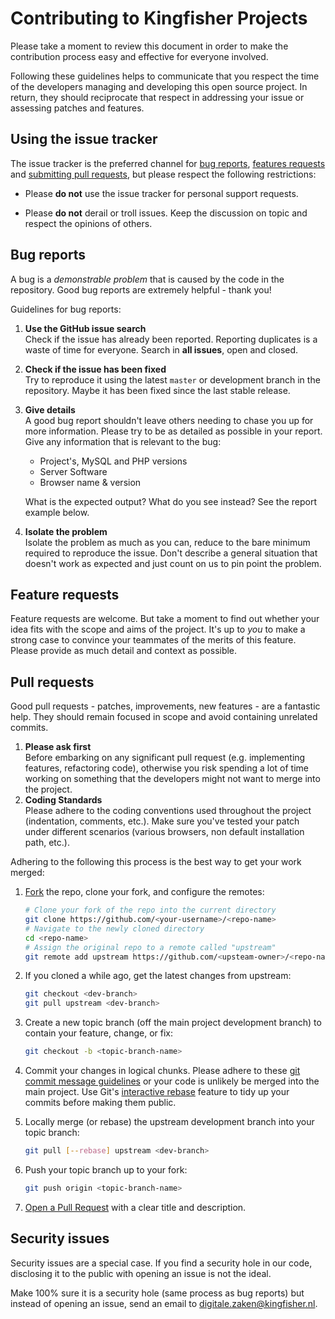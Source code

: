 # Contributing to Kingfisher Projects

Please take a moment to review this document in order to make the contribution
process easy and effective for everyone involved.

Following these guidelines helps to communicate that you respect the time of
the developers managing and developing this open source project. In return,
they should reciprocate that respect in addressing your issue or assessing
patches and features.


## Using the issue tracker

The issue tracker is the preferred channel for [bug reports](#bugs),
[features requests](#features) and [submitting pull
requests](#pull-requests), but please respect the following restrictions:

* Please **do not** use the issue tracker for personal support requests.

* Please **do not** derail or troll issues. Keep the discussion on topic and
  respect the opinions of others.


<a name="bugs"></a>
## Bug reports

A bug is a _demonstrable problem_ that is caused by the code in the repository.
Good bug reports are extremely helpful - thank you!

Guidelines for bug reports:

1. **Use the GitHub issue search**  
   Check if the issue has already been reported. Reporting duplicates is a waste of
   time for everyone. Search in **all issues**, open and closed.
2. **Check if the issue has been fixed**  
   Try to reproduce it using the latest `master` or development branch in the repository.
   Maybe it has been fixed since the last stable release.
3. **Give details**  
   A good bug report shouldn't leave others needing to chase you up for more
   information. Please try to be as detailed as possible in your report.
   Give any information that is relevant to the bug: 
   * Project's, MySQL and PHP versions
   * Server Software
   * Browser name & version
   
   What is the expected output? What do you see instead? See the report example below.  
7. **Isolate the problem**  
   Isolate the problem as much as you can, reduce to the bare minimum required to reproduce the issue.
   Don't describe a general situation that doesn't work as expected and just count on us to pin
   point the problem. 


<a name="features"></a>
## Feature requests

Feature requests are welcome. But take a moment to find out whether your idea
fits with the scope and aims of the project. It's up to *you* to make a strong
case to convince your teammates of the merits of this feature. Please
provide as much detail and context as possible.


<a name="pull-requests"></a>
## Pull requests

Good pull requests - patches, improvements, new features - are a fantastic
help. They should remain focused in scope and avoid containing unrelated
commits.

1. **Please ask first**  
   Before embarking on any significant pull request (e.g. implementing features,
   refactoring code), otherwise you risk spending a lot of time working on
   something that the developers might not want to merge into the project.
2. **Coding Standards**  
   Please adhere to the coding conventions used throughout the project (indentation,
   comments, etc.). Make sure you've tested your patch under
   different scenarios (various browsers, non default installation path, etc.).

Adhering to the following this process is the best way to get your work
merged:

1. [Fork](https://help.github.com/fork-a-repo/) the repo, clone your fork,
   and configure the remotes:

   ```bash
   # Clone your fork of the repo into the current directory
   git clone https://github.com/<your-username>/<repo-name>
   # Navigate to the newly cloned directory
   cd <repo-name>
   # Assign the original repo to a remote called "upstream"
   git remote add upstream https://github.com/<upsteam-owner>/<repo-name>
   ```

2. If you cloned a while ago, get the latest changes from upstream:

   ```bash
   git checkout <dev-branch>
   git pull upstream <dev-branch>
   ```

3. Create a new topic branch (off the main project development branch) to
   contain your feature, change, or fix:

   ```bash
   git checkout -b <topic-branch-name>
   ```

4. Commit your changes in logical chunks. Please adhere to these [git commit
   message guidelines](https://tbaggery.com/2008/04/19/a-note-about-git-commit-messages.html)
   or your code is unlikely be merged into the main project. Use Git's
   [interactive rebase](https://help.github.com/articles/interactive-rebase)
   feature to tidy up your commits before making them public.

5. Locally merge (or rebase) the upstream development branch into your topic branch:

   ```bash
   git pull [--rebase] upstream <dev-branch>
   ```

6. Push your topic branch up to your fork:

   ```bash
   git push origin <topic-branch-name>
   ```

10. [Open a Pull Request](https://help.github.com/articles/using-pull-requests/)
    with a clear title and description.


## Security issues

Security issues are a special case. If you find a security hole in our code, disclosing it
to the public with opening an issue is not the ideal.

Make 100% sure it is a security hole (same process as bug reports) but instead of opening
an issue, send an email to <digitale.zaken@kingfisher.nl>.
